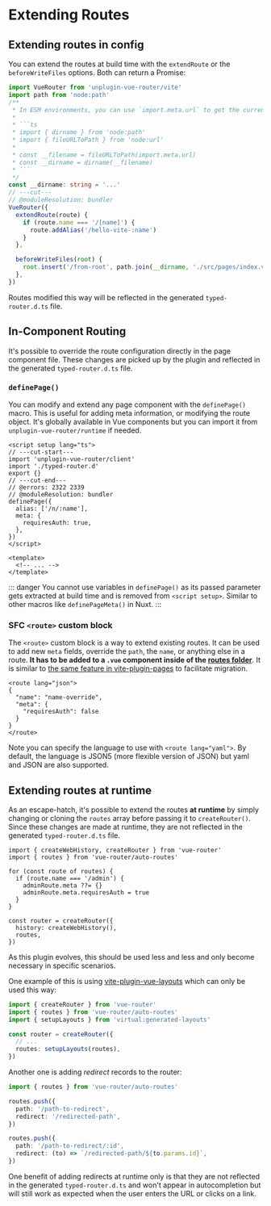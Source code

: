 # Extending Routes

## Extending routes in config

You can extend the routes at build time with the `extendRoute` or the `beforeWriteFiles` options. Both can return a Promise:

```ts twoslash
import VueRouter from 'unplugin-vue-router/vite'
import path from 'node:path'
/**
 * In ESM environments, you can use `import.meta.url` to get the current file path:
 *
 * ```ts
 * import { dirname } from 'node:path'
 * import { fileURLToPath } from 'node:url'
 *
 * const __filename = fileURLToPath(import.meta.url)
 * const __dirname = dirname(__filename)
 * ```
 */
const __dirname: string = '...'
// ---cut---
// @moduleResolution: bundler
VueRouter({
  extendRoute(route) {
    if (route.name === '/[name]') {
      route.addAlias('/hello-vite-:name')
    }
  },

  beforeWriteFiles(root) {
    root.insert('/from-root', path.join(__dirname, './src/pages/index.vue'))
  },
})
```

Routes modified this way will be reflected in the generated `typed-router.d.ts` file.

## In-Component Routing

It's possible to override the route configuration directly in the page component file. These changes are picked up by the plugin and reflected in the generated `typed-router.d.ts` file.

### `definePage()`

You can modify and extend any page component with the `definePage()` macro. This is useful for adding meta information, or modifying the route object. It's globally available in Vue components but you can import it from `unplugin-vue-router/runtime` if needed.

```vue{2-7} twoslash
<script setup lang="ts">
// ---cut-start---
import 'unplugin-vue-router/client'
import './typed-router.d'
export {}
// ---cut-end---
// @errors: 2322 2339
// @moduleResolution: bundler
definePage({
  alias: ['/n/:name'],
  meta: {
    requiresAuth: true,
  },
})
</script>

<template>
  <!-- ... -->
</template>
```

::: danger
You cannot use variables in `definePage()` as its passed parameter gets extracted at build time and is removed from `<script setup>`. Similar to other macros like `definePageMeta()` in Nuxt.
:::

### SFC `<route>` custom block

The `<route>` custom block is a way to extend existing routes. It can be used to add new `meta` fields, override the `path`, the `name`, or anything else in a route. **It has to be added to a `.vue` component inside of the [routes folder](#routes-folder-structure)**. It is similar to [the same feature in vite-plugin-pages](https://github.com/hannoeru/vite-plugin-pages#sfc-custom-block-for-route-data) to facilitate migration.

```vue
<route lang="json">
{
  "name": "name-override",
  "meta": {
    "requiresAuth": false
  }
}
</route>
```

Note you can specify the language to use with `<route lang="yaml">`. By default, the language is JSON5 (more flexible version of JSON) but yaml and JSON are also supported.

## Extending routes at runtime

As an escape-hatch, it's possible to extend the routes **at runtime** by simply changing or cloning the `routes` array before passing it to `createRouter()`. Since these changes are made at runtime, they are not reflected in the generated `typed-router.d.ts` file.

```js{4-9}
import { createWebHistory, createRouter } from 'vue-router'
import { routes } from 'vue-router/auto-routes'

for (const route of routes) {
  if (route.name === '/admin') {
    adminRoute.meta ??= {}
    adminRoute.meta.requiresAuth = true
  }
}

const router = createRouter({
  history: createWebHistory(),
  routes,
})
```

As this plugin evolves, this should be used less and less and only become necessary in specific scenarios.

One example of this is using [vite-plugin-vue-layouts](https://github.com/JohnCampionJr/vite-plugin-vue-layouts) which can only be used this way:

```ts
import { createRouter } from 'vue-router'
import { routes } from 'vue-router/auto-routes'
import { setupLayouts } from 'virtual:generated-layouts'

const router = createRouter({
  // ...
  routes: setupLayouts(routes),
})
```

Another one is adding _redirect_ records to the router:

```ts
import { routes } from 'vue-router/auto-routes'

routes.push({
  path: '/path-to-redirect',
  redirect: '/redirected-path',
})

routes.push({
  path: '/path-to-redirect/:id',
  redirect: (to) => `/redirected-path/${to.params.id}`,
})
```

One benefit of adding redirects at runtime only is that they are not reflected in the generated `typed-router.d.ts` and won't appear in autocompletion but will still work as expected when the user enters the URL or clicks on a link.
